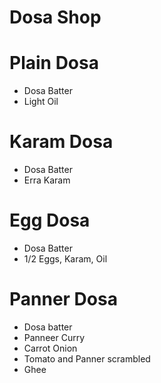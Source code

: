 # Dosa Shop

# Plain Dosa
* Dosa Batter
* Light Oil

# Karam Dosa
* Dosa Batter
* Erra Karam

# Egg Dosa
* Dosa Batter
* 1/2 Eggs, Karam, Oil

# Panner Dosa
* Dosa batter
* Panneer Curry
* Carrot Onion
* Tomato and Panner scrambled
* Ghee
